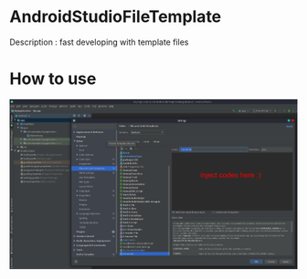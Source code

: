 # AndroidStudioFileTemplate
  Description : fast developing with template files
# How to use
![](template.png)
